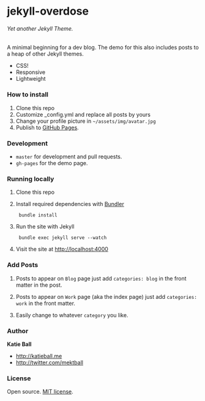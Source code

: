 jekyll-overdose
===============

###### Yet another Jekyll Theme.

A minimal beginning for a dev blog. The demo for this also includes posts to a heap of other Jekyll themes.

- CSS!
- Responsive
- Lightweight 

### How to install

1. Clone this repo
2. Customize \_config.yml and replace all posts by yours
3. Change your profile picture in `~/assets/img/avatar.jpg`
3. Publish to [GitHub Pages](https://help.github.com/articles/using-jekyll-with-pages).


### Development

- `master` for development and pull requests.
- `gh-pages` for the demo page.


### Running locally

1. Clone this repo
2. Install required dependencies with [Bundler](http://bundler.io/)

        bundle install
3. Run the site with Jekyll

        bundle exec jekyll serve --watch
4. Visit the site at [http://localhost:4000](http://localhost:4000)

### Add Posts

1. Posts to appear on `Blog` page just add `categories: blog` in the front matter in the post.

2. Posts to appear on `Work` page (aka the index page) just add `categories: work` in the front matter.

3. Easily change to whatever `category` you like. 


### Author

**Katie Ball**
- <http://katieball.me>
- <http://twitter.com/mektball>

### License

Open source. [MIT license](http://opensource.org/licenses/MIT).




